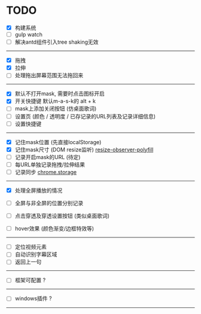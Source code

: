 # TODO

- [x] 构建系统
- [ ] gulp watch
- [ ] 解决antd组件引入tree shaking无效

----

- [x] 拖拽
- [x] 拉伸
- [ ] 处理拖出屏幕范围无法拖回来

----

- [x] 默认不打开mask, 需要时点击图标开启
- [x] 开关快捷键 默认m-a-s-k的 alt + k
- [ ] mask上添加关闭按钮 (仿桌面歌词)
- [ ] 设置页 (颜色 / 透明度 / 已存记录的URL列表及记录详细信息)
- [ ] 设置快捷键

----

- [x] 记住mask位置 (先直接localStorage)  
- [x] 记住mask尺寸 (DOM resize监听) [resize-observer-polyfill](https://github.com/que-etc/resize-observer-polyfill)
- [ ] 记录开启mask的URL (待定)
- [ ] 每URL单独记录拖拽/拉伸结果
- [ ] 记录同步 [chrome.storage](https://developer.chrome.com/extensions/storage)

----

- [x] 处理全屏播放的情况
- [ ] 全屏与非全屏的位置分别记录

- [ ] 点击穿透及穿透设置按钮 (类似桌面歌词)
- [ ] hover效果 (颜色渐变/边框特效等)

----

- [ ] 定位视频元素
- [ ] 自动识别字幕区域
- [ ] 返回上一句

----

- [ ] 框架可配置 ?

----

- [ ] windows插件 ?

----
